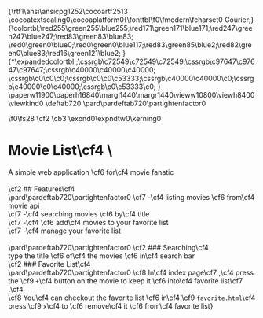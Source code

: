 {\rtf1\ansi\ansicpg1252\cocoartf2513
\cocoatextscaling0\cocoaplatform0{\fonttbl\f0\fmodern\fcharset0 Courier;}
{\colortbl;\red255\green255\blue255;\red171\green171\blue171;\red247\green247\blue247;\red83\green83\blue83;
\red0\green0\blue0;\red0\green0\blue117;\red83\green85\blue2;\red82\green0\blue83;\red16\green121\blue2;
}
{\*\expandedcolortbl;;\cssrgb\c72549\c72549\c72549;\cssrgb\c97647\c97647\c97647;\cssrgb\c40000\c40000\c40000;
\cssrgb\c0\c0\c0;\cssrgb\c0\c0\c53333;\cssrgb\c40000\c40000\c0;\cssrgb\c40000\c0\c40000;\cssrgb\c0\c53333\c0;
}
\paperw11900\paperh16840\margl1440\margr1440\vieww10800\viewh8400\viewkind0
\deftab720
\pard\pardeftab720\partightenfactor0

\f0\fs28 \cf2 \cb3 \expnd0\expndtw0\kerning0
# Movie List\cf4 \
A simple web application \cf6 for\cf4  movie fanatic\
\
\cf2 ## Features\cf4 \
\pard\pardeftab720\partightenfactor0
\cf7 -\cf4  listing movies \cf6 from\cf4  movie api\
\cf7 -\cf4  searching movies \cf6 by\cf4  title\
\cf7 -\cf4  \cf6 add\cf4  movies to your favorite list\
\cf7 -\cf4  manage your favorite list\
\
\pard\pardeftab720\partightenfactor0
\cf2 ### Searching\cf4 \
type the title \cf6 of\cf4  the movies \cf6 in\cf4  search bar\
\cf2 ### Favorite List\cf4 \
\pard\pardeftab720\partightenfactor0
\cf8 In\cf4  index page\cf7 ,\cf4  press the \cf9 `+`\cf4  button on the movie to keep it \cf6 into\cf4  favorite list\cf7 .\cf4 \
\cf8 You\cf4  can checkout the favorite list \cf6 in\cf4  \cf9 `favorite.html`\cf4 \
press \cf9 `x`\cf4  to \cf6 remove\cf4  it \cf6 from\cf4  favorite list}